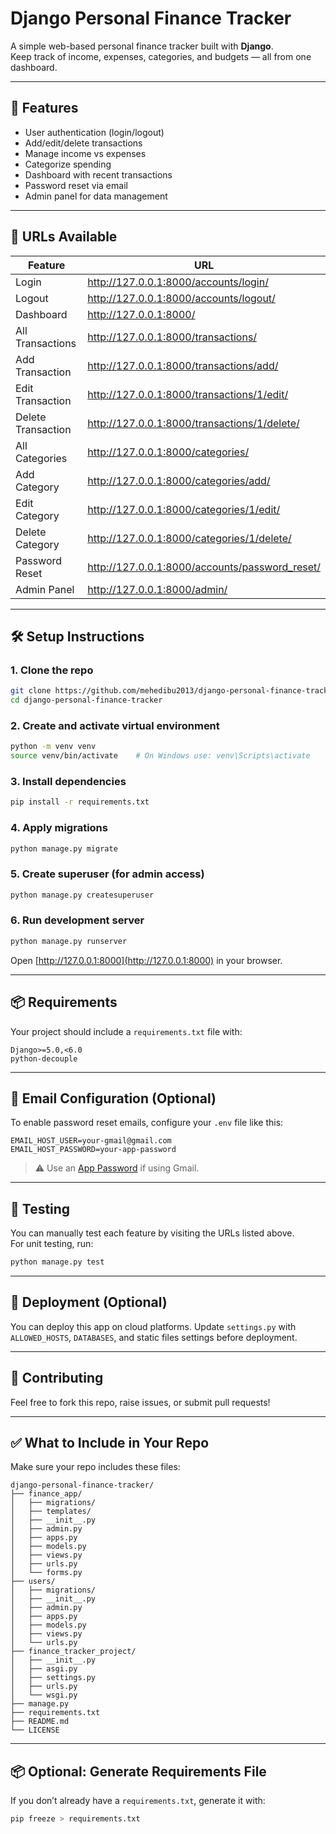 # Django Personal Finance Tracker

A simple web-based personal finance tracker built with **Django**.  
Keep track of income, expenses, categories, and budgets — all from one dashboard.

---

## 🎯 Features

- User authentication (login/logout)
- Add/edit/delete transactions
- Manage income vs expenses
- Categorize spending
- Dashboard with recent transactions
- Password reset via email
- Admin panel for data management

---

## 🧾 URLs Available

| Feature | URL                                            |
|--------|------------------------------------------------|
| Login | http://127.0.0.1:8000/accounts/login/          |
| Logout | http://127.0.0.1:8000/accounts/logout/         |
| Dashboard | http://127.0.0.1:8000/                         |
| All Transactions | http://127.0.0.1:8000/transactions/            |
| Add Transaction | http://127.0.0.1:8000/transactions/add/        |
| Edit Transaction | http://127.0.0.1:8000/transactions/1/edit/     |      <!-- Example ID: 1 -->
| Delete Transaction | http://127.0.0.1:8000/transactions/1/delete/   |    <!-- Example ID: 1 -->  
| All Categories | http://127.0.0.1:8000/categories/              |
| Add Category | http://127.0.0.1:8000/categories/add/          |
| Edit Category | http://127.0.0.1:8000/categories/1/edit/       |         <!-- Example ID: 1 --> 
| Delete Category | http://127.0.0.1:8000/categories/1/delete/     |       <!-- Example ID: 1 -->
| Password Reset | http://127.0.0.1:8000/accounts/password_reset/ |
| Admin Panel | http://127.0.0.1:8000/admin/                   |

---

## 🛠️ Setup Instructions

### 1. Clone the repo

```bash
git clone https://github.com/mehedibu2013/django-personal-finance-tracker.git
cd django-personal-finance-tracker
```

### 2. Create and activate virtual environment

```bash
python -m venv venv
source venv/bin/activate    # On Windows use: venv\Scripts\activate
```

### 3. Install dependencies

```bash
pip install -r requirements.txt
```

### 4. Apply migrations

```bash
python manage.py migrate
```

### 5. Create superuser (for admin access)

```bash
python manage.py createsuperuser
```

### 6. Run development server

```bash
python manage.py runserver
```

Open [http://127.0.0.1:8000](http://127.0.0.1:8000) in your browser.

---

## 📦 Requirements

Your project should include a `requirements.txt` file with:

```
Django>=5.0,<6.0
python-decouple
```

---

## 📨 Email Configuration (Optional)

To enable password reset emails, configure your `.env` file like this:

```env
EMAIL_HOST_USER=your-gmail@gmail.com
EMAIL_HOST_PASSWORD=your-app-password
```

> ⚠️ Use an [App Password](https://myaccount.google.com/apppasswords) if using Gmail.

---

## 🧪 Testing

You can manually test each feature by visiting the URLs listed above.  
For unit testing, run:

```bash
python manage.py test
```

---

## 🚀 Deployment (Optional)

You can deploy this app on cloud platforms.
Update `settings.py` with `ALLOWED_HOSTS`, `DATABASES`, and static files settings before deployment.

---

## 🤝 Contributing

Feel free to fork this repo, raise issues, or submit pull requests!

---

## ✅ What to Include in Your Repo

Make sure your repo includes these files:

```
django-personal-finance-tracker/
├── finance_app/
│   ├── migrations/
│   ├── templates/
│   ├── __init__.py
│   ├── admin.py
│   ├── apps.py
│   ├── models.py
│   ├── views.py
│   ├── urls.py
│   └── forms.py
├── users/
│   ├── migrations/
│   ├── __init__.py
│   ├── admin.py
│   ├── apps.py
│   ├── models.py
│   ├── views.py
│   └── urls.py
├── finance_tracker_project/
│   ├── __init__.py
│   ├── asgi.py
│   ├── settings.py
│   ├── urls.py
│   └── wsgi.py
├── manage.py
├── requirements.txt
├── README.md
└── LICENSE
```

---

## 📦 Optional: Generate Requirements File

If you don’t already have a `requirements.txt`, generate it with:

```bash
pip freeze > requirements.txt
```